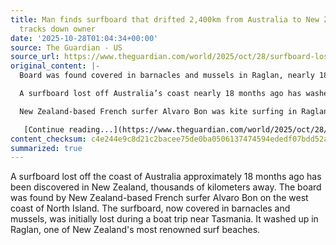 ```yaml
---
title: Man finds surfboard that drifted 2,400km from Australia to New Zealand – and
  tracks down owner
date: '2025-10-28T01:04:34+00:00'
source: The Guardian - US
source_url: https://www.theguardian.com/world/2025/oct/28/surfboard-lost-off-australia-drifts-2400km-to-wash-up-in-new-zealand
original_content: |-
  Board was found covered in barnacles and mussels in Raglan, nearly 18 months after it was lost during a boat trip near Tasmania

  A surfboard lost off Australia’s coast nearly 18 months ago has washed up on one of New Zealand’s most famed surf beaches, thousands of kilometres from where it was last seen.

  New Zealand-based French surfer Alvaro Bon was kite surfing in Raglan on the North Island’s west coast on 15 October, when his kite caught in the water and he began drifting out to sea.

   [Continue reading...](https://www.theguardian.com/world/2025/oct/28/surfboard-lost-off-australia-drifts-2400km-to-wash-up-in-new-zealand)
content_checksum: c4e244e9c8d21c2bacee75de0ba0506137474594ededf07bdd52a0114fd93fee
summarized: true
---
```


A surfboard lost off the coast of Australia approximately 18 months ago has been discovered in New Zealand, thousands of kilometers away. The board was found by New Zealand-based French surfer Alvaro Bon on the west coast of North Island. The surfboard, now covered in barnacles and mussels, was initially lost during a boat trip near Tasmania. It washed up in Raglan, one of New Zealand's most renowned surf beaches.